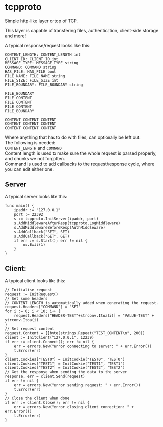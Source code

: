 # tcpproto
Simple http-like layer ontop of TCP.

This layer is capable of transfering files, authentication, client-side storage and more!

A typical response/request looks like this:
```
CONTENT_LENGTH: CONTENT_LENGTH int
CLIENT_ID: CLIENT_ID int
MESSAGE_TYPE: MESSAGE_TYPE string
COMMAND: COMMAND string
HAS_FILE: HAS_FILE bool
FILE_NAME: FILE_NAME string
FILE_SIZE: FILE_SIZE int
FILE_BOUNDARY: FILE_BOUNDARY string

FILE_BOUNDARY
FILE CONTENT
FILE CONTENT
FILE CONTENT
FILE_BOUNDARY

CONTENT CONTENT CONTENT
CONTENT CONTENT CONTENT
CONTENT CONTENT CONTENT
```
Where anything that has to do with files, can optionally be left out.  
The following is needed:  
`CONTENT_LENGTH` and `COMMAND`  
Content length is used to make sure the whole request is parsed properly, and chunks we not forgotten.  
Command is used to add callbacks to the request/response cycle, where you can edit either one.  
## Server
A typical server looks like this:  
```
func main() {
	ipaddr := "127.0.0.1"
	port := 22392
	s := tcpproto.InitServer(ipaddr, port)
	s.AddMiddlewareAfterResp(tcpproto.LogMiddleware)
	s.AddMiddlewareBeforeResp(AuthMiddleware)
	s.AddCallback("SET", SET)
	s.AddCallback("GET", GET)
	if err := s.Start(); err != nil {
		os.Exit(1)
	}
}
```

## Client:
A typical client looks like this:
```
// Initialise request
request := InitRequest()
// Set some headers
// CONTENT_LENGTH is automatically added when generating the request.
request.Headers["COMMAND"] = "SET"
for i := 0; i < 10; i++ {
	request.Headers["HEADER-TEST"+strconv.Itoa(i)] = "VALUE-TEST" + strconv.Itoa(i)
}
// Set request content
request.Content = []byte(strings.Repeat("TEST_CONTENT\n", 200))
client := InitClient("127.0.0.1", 12239)
if err := client.Connect(); err != nil {
	err = errors.New("error connecting to server: " + err.Error())
	t.Error(err)
}
client.Cookies["TEST0"] = InitCookie("TEST0", "TEST0")
client.Cookies["TEST1"] = InitCookie("TEST1", "TEST1")
client.Cookies["TEST2"] = InitCookie("TEST2", "TEST2")
// Get the response when sending the data to the server
response, err = client.Send(request)
if err != nil {
	err = errors.New("error sending request: " + err.Error())
	t.Error(err)
}
// Close the client when done
if err := client.Close(); err != nil {
	err = errors.New("error closing client connection: " + err.Error())
	t.Error(err)
}

```
